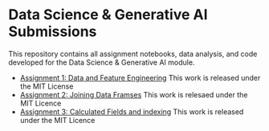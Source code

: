 # Data Science & Generative AI Submissions
This repository contains all assignment notebooks, data analysis, and code developed for the Data Science & Generative AI module.
- [Assignment 1: Data and Feature Engineering](./Assignment_1/2_01_data_and_feature_engineering_in_pandas_COMPLETED.ipynb)
This work is released under the MIT License
- [Assignment 2: Joining Data Framses](./Assignment_2/2_02_Joining_DataFramesCOMPLETED.ipynb)
This work is relesaed under the MIT Licence
- [Assignment 3: Calculated Fields and indexing](./Assignment_3/2_03_Calculated_Fields,_Indexing_and_SubsettingCOMPLTED.ipynb)
This work is released under the MIT Licence
